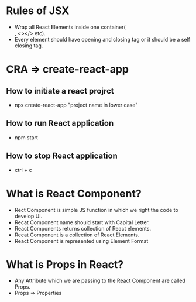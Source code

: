 
# Rules of JSX

* Wrap all React Elements inside one container(<div></div>, <></> etc).
* Every element should have opening and closing tag or it should be a self closing tag.

# CRA => create-react-app

## How to initiate a react projrct
* npx create-react-app "project name in lower case"

## How to run React application
* npm start

## How to stop React application
* ctrl + c

# What is React Component?
* Rect Component is simple JS function in which we right the code to develop UI.
* Recat Component name should start with Capital Letter.
* React Components returns collection of React elements.
* Recat Component is a collection of React Elements.
* React Component is represented using Element Format

# What is Props in React?
* Any Attribute which we are passing to the React Component are called Props.
* Props => Properties